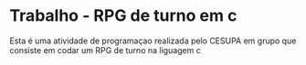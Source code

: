 # Trabalho - RPG de turno em c

Esta é uma atividade de programaçao realizada pelo CESUPA em grupo que consiste em codar um RPG de turno na liguagem c
